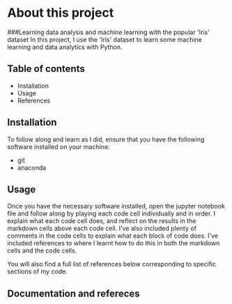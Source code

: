 # About this project
###Learning data analysis and machine learning with the popular 'Iris' dataset
In this project, I use the 'Iris' dataset to learn some machine learning and data analytics with Python.

## Table of contents
- Installation
- Usage
- References

## Installation
To follow along and learn as I did, ensure that you have the following software installed on your machine:
- git
- anaconda

## Usage
Once you have the necessary software installed, open the jupyter notebook file and follow along by playing each code cell individually and in order. I explain what each code cell does, and reflect on the results in the markdown cells above each code cell. I've also included plenty of comments in the code cells to explain what each block of code does. I've included references to where I learnt how to do this in both the markdown cells and the code cells.

You will also find a full list of references below corresponding to specific sections of my code.

## Documentation and refereces

